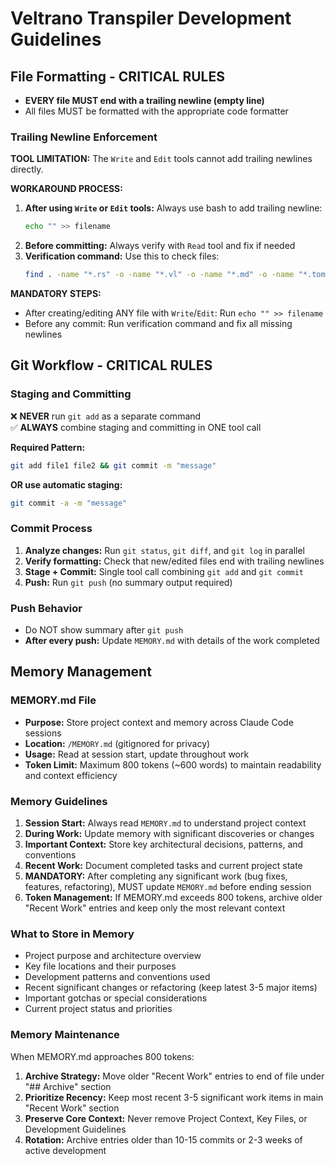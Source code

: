 # Veltrano Transpiler Development Guidelines

## File Formatting - CRITICAL RULES
- **EVERY file MUST end with a trailing newline (empty line)**
- All files MUST be formatted with the appropriate code formatter

### Trailing Newline Enforcement
**TOOL LIMITATION:** The `Write` and `Edit` tools cannot add trailing newlines directly.

**WORKAROUND PROCESS:**
1. **After using `Write` or `Edit` tools:** Always use bash to add trailing newline:
   ```bash
   echo "" >> filename
   ```
2. **Before committing:** Always verify with `Read` tool and fix if needed
3. **Verification command:** Use this to check files:
   ```bash
   find . -name "*.rs" -o -name "*.vl" -o -name "*.md" -o -name "*.toml" | xargs -I {} sh -c 'if [ ! -s "{}" ] || [ "$(tail -c1 "{}" | wc -l)" -eq 0 ]; then echo "Missing trailing newline: {}"; fi'
   ```

**MANDATORY STEPS:**
- After creating/editing ANY file with `Write`/`Edit`: Run `echo "" >> filename`
- Before any commit: Run verification command and fix all missing newlines

## Git Workflow - CRITICAL RULES

### Staging and Committing
❌ **NEVER** run `git add` as a separate command  
✅ **ALWAYS** combine staging and committing in ONE tool call

**Required Pattern:**
```bash
git add file1 file2 && git commit -m "message"
```

**OR use automatic staging:**
```bash
git commit -a -m "message"
```

### Commit Process
1. **Analyze changes:** Run `git status`, `git diff`, and `git log` in parallel
2. **Verify formatting:** Check that new/edited files end with trailing newlines
3. **Stage + Commit:** Single tool call combining `git add` and `git commit`
4. **Push:** Run `git push` (no summary output required)

### Push Behavior
- Do NOT show summary after `git push`
- **After every push:** Update `MEMORY.md` with details of the work completed

## Memory Management

### MEMORY.md File
- **Purpose:** Store project context and memory across Claude Code sessions
- **Location:** `/MEMORY.md` (gitignored for privacy)
- **Usage:** Read at session start, update throughout work
- **Token Limit:** Maximum 800 tokens (~600 words) to maintain readability and context efficiency

### Memory Guidelines
1. **Session Start:** Always read `MEMORY.md` to understand project context
2. **During Work:** Update memory with significant discoveries or changes
3. **Important Context:** Store key architectural decisions, patterns, and conventions
4. **Recent Work:** Document completed tasks and current project state
5. **MANDATORY:** After completing any significant work (bug fixes, features, refactoring), MUST update `MEMORY.md` before ending session
6. **Token Management:** If MEMORY.md exceeds 800 tokens, archive older "Recent Work" entries and keep only the most relevant context

### What to Store in Memory
- Project purpose and architecture overview
- Key file locations and their purposes
- Development patterns and conventions used
- Recent significant changes or refactoring (keep latest 3-5 major items)
- Important gotchas or special considerations
- Current project status and priorities

### Memory Maintenance
When MEMORY.md approaches 800 tokens:
1. **Archive Strategy:** Move older "Recent Work" entries to end of file under "## Archive" section
2. **Prioritize Recency:** Keep most recent 3-5 significant work items in main "Recent Work" section
3. **Preserve Core Context:** Never remove Project Context, Key Files, or Development Guidelines
4. **Rotation:** Archive entries older than 10-15 commits or 2-3 weeks of active development


